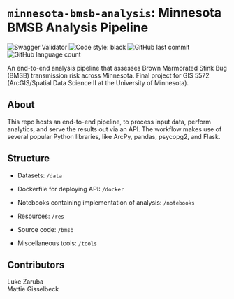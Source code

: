 # `minnesota-bmsb-analysis`: Minnesota BMSB Analysis Pipeline

![Swagger Validator](https://img.shields.io/swagger/valid/3.0?specUrl=https://minnesota-bmsb-analysis-phdjlv4gpa-uc.a.run.app/api/v1/swagger.json)
![Code style: black](https://img.shields.io/badge/code%20style-black-000000.svg)
![GitHub last commit](https://img.shields.io/github/last-commit/lukezaruba/minnesota-bmsb-analysis)
![GitHub language count](https://img.shields.io/github/languages/count/lukezaruba/minnesota-bmsb-analysis)

An end-to-end analysis pipeline that assesses Brown Marmorated Stink Bug (BMSB) transmission risk across Minnesota. Final project for GIS 5572 (ArcGIS/Spatial Data Science II at the University of Minnesota).

## About
This repo hosts an end-to-end pipeline, to process input data, perform analytics, and serve the results out via an API. The workflow makes use of several popular Python libraries, like ArcPy, pandas, psycopg2, and Flask.


## Structure
* Datasets: `/data`

* Dockerfile for deploying API: `/docker`

* Notebooks containing implementation of analysis: `/notebooks`

* Resources: `/res`

* Source code: `/bmsb`

* Miscellaneous tools: `/tools`

## Contributors
Luke Zaruba
<br>
Mattie Gisselbeck
